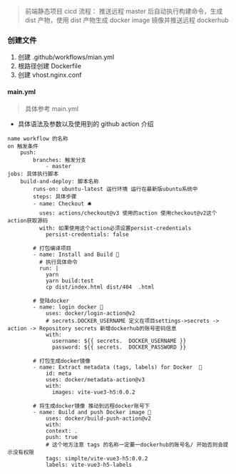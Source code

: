 > 前端静态项目 cicd 流程：
> 推送远程 master 后自动执行构建命令，生成 dist 产物，使用 dist 产物生成 docker image 镜像并推送远程 dockerhub

### 创建文件

1. 创建 .github/workflows/mian.yml
2. 根路径创建 Dockerfile
3. 创建 vhost.nginx.conf

#### main.yml

> 具体参考 main.yml

- 具体语法及参数以及使用到的 github action 介绍

```
name workflow 的名称
on 触发条件
    push:
        branches: 触发分支
            - master
jobs: 具体执行脚本
    build-and-deploy: 脚本名称
        runs-on: ubuntu-latest 运行环境 运行在最新版ubuntu系统中
        steps: 具体步骤
        - name: Checkout 🛎️
          uses: actions/checkout@v3 使用的action 使用checkout@v2这个action获取源码
          with: 如果使用这个action必须设置persist-credentials
            persist-credentials: false

        # 打包编译项目
        - name: Install and Build 🔧
          # 执行具体命令
          run: |
            yarn
            yarn build:test
            cp dist/index.html dist/404  .html

        # 登陆docker
        - name: login docker 🚀
            uses: docker/login-action@v2
            # secrets.DOCKER_USERNAME 定义在项目settings->secrets -> action -> Repository secrets 新增dockerhub的账号密码信息
            with:
              username: ${{ secrets.  DOCKER_USERNAME }}
              password: ${{ secrets.  DOCKER_PASSWORD }}

        # 打包生成docker镜像
        - name: Extract metadata (tags, labels) for Docker  🚀
            id: meta
            uses: docker/metadata-action@v3
            with:
              images: vite-vue3-h5:0.0.2

        # 将生成docker镜像 推动到远程docker账号下
        - name: Build and push Docker image 🚀
            uses: docker/build-push-action@v2
            with:
            context: .
            push: true
            # 这个地方注意 tags 的名称一定要一dockerhub的账号名/ 开始否则会提示没有权限
            tags: simplte/vite-vue3-h5:0.0.2
            labels: vite-vue3-h5-labels


```
